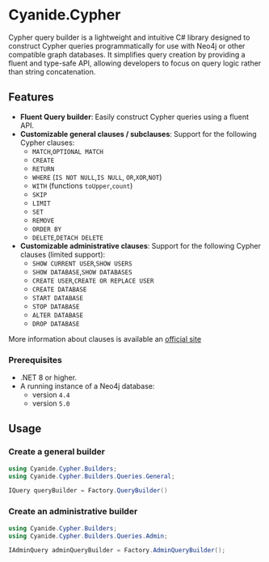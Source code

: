 ﻿# Cyanide.Cypher

Cypher query builder is a lightweight and intuitive C# library designed to construct Cypher queries programmatically for use with Neo4j or other compatible graph databases. It simplifies query creation by providing a fluent and type-safe API, allowing developers to focus on query logic rather than string concatenation.

## Features

- **Fluent Query builder**: Easily construct Cypher queries using a fluent API.
- **Customizable general clauses / subclauses**: Support for the following Cypher clauses:
    - `MATCH`,`OPTIONAL MATCH`
    - `CREATE`
    - `RETURN`
    - `WHERE` (`IS NOT NULL`,`IS NULL`, `OR`,`XOR`,`NOT`)
    - `WITH` (functions `toUpper`,`count`)
    - `SKIP`
    - `LIMIT`
    - `SET`
    - `REMOVE`
    - `ORDER BY`
    - `DELETE`,`DETACH DELETE`
- **Customizable administrative clauses**: Support for the following Cypher clauses (limited support):
    - `SHOW CURRENT USER`,`SHOW USERS`
    - `SHOW DATABASE`,`SHOW DATABASES`
    - `CREATE USER`,`CREATE OR REPLACE USER`
    - `CREATE DATABASE`
    - `START DATABASE`
    - `STOP DATABASE`
    - `ALTER DATABASE`
    - `DROP DATABASE`

More information about clauses is available an [official site](https://neo4j.com/docs/cypher-manual/4.4/clauses/)

### Prerequisites

- .NET 8 or higher.
- A running instance of a Neo4j database:
    - version `4.4`
    - version `5.0`

## Usage

### Create a general builder
```csharp
using Cyanide.Cypher.Builders;
using Cyanide.Cypher.Builders.Queries.General;

IQuery queryBuilder = Factory.QueryBuilder()
```

### Create an administrative builder
```csharp
using Cyanide.Cypher.Builders;
using Cyanide.Cypher.Builders.Queries.Admin;

IAdminQuery adminQueryBuilder = Factory.AdminQueryBuilder();
```